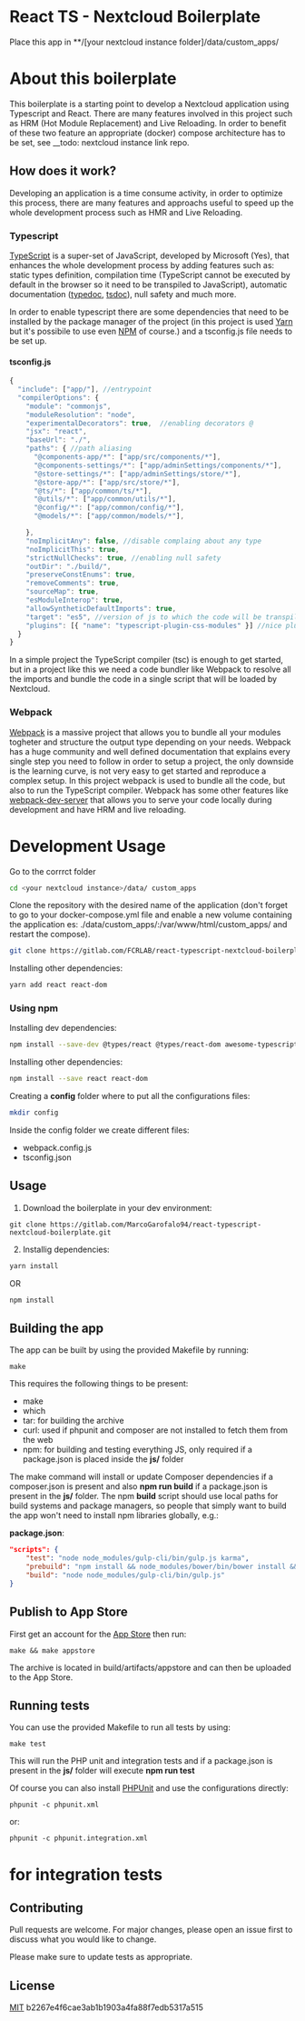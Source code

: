# React TS - Nextcloud Boilerplate
Place this app in **/[your nextcloud instance folder]/data/custom_apps/
# About this boilerplate

This boilerplate is a starting point to develop a Nextcloud application using Typescript and React. There are many features involved in this project such as HRM (Hot Module Replacement) and Live Reloading. In order to benefit of these two feature an appropriate (docker) compose architecture has to be set, see __todo: nextcloud instance link repo.

## How does it work?
Developing an application is a time consume activity, in order to optimize this process, there are many features and approachs useful to speed up the whole  development process such as HMR and Live Reloading.

### Typescript
[TypeScript](https://www.typescriptlang.org/) is a super-set of JavaScript, developed by Microsoft (Yes), that enhances the whole development process by adding features such as: static types definition, compilation time (TypeScript cannot be executed by default in the browser so it need to be transpiled to JavaScript), automatic documentation ([typedoc](https://typedoc.org/), [tsdoc](https://tsdoc.org/)), null safety and much more.

In order to enable typescript there are some dependencies that need to be installed by the package manager of the project (in this project is used [Yarn](https://yarnpkg.com/) but it's possibile to use even [NPM](https://www.npmjs.com/) of course.) and a tsconfig.js file needs to be set up.

#### tsconfig.js

```javascript
{
  "include": ["app/"], //entrypoint
  "compilerOptions": {
    "module": "commonjs",
    "moduleResolution": "node",
    "experimentalDecorators": true,  //enabling decorators @
    "jsx": "react",
    "baseUrl": "./",
    "paths": { //path aliasing
      "@components-app/*": ["app/src/components/*"],
      "@components-settings/*": ["app/adminSettings/components/*"],
      "@store-settings/*": ["app/adminSettings/store/*"],
      "@store-app/*": ["app/src/store/*"],
      "@ts/*": ["app/common/ts/*"],
      "@utils/*": ["app/common/utils/*"],
      "@config/*": ["app/common/config/*"],
      "@models/*": ["app/common/models/*"],

    },
    "noImplicitAny": false, //disable complaing about any type
    "noImplicitThis": true,
    "strictNullChecks": true, //enabling null safety
    "outDir": "./build/",
    "preserveConstEnums": true,
    "removeComments": true,
    "sourceMap": true,
    "esModuleInterop": true,
    "allowSyntheticDefaultImports": true,
    "target": "es5", //version of js to which the code will be transpiled
    "plugins": [{ "name": "typescript-plugin-css-modules" }] //nice plugin to allow css module in typescript
  }
}
```

In a simple project the TypeScript compiler (tsc) is enough to get started, but in a project like this we need a code bundler like Webpack to resolve all the imports and bundle the code in a single script that will be loaded by Nextcloud. 

### Webpack 
[Webpack](https://webpack.js.org/) is a massive project that allows you to bundle all your modules togheter and structure the output type depending on your needs. Webpack has a huge community and well defined documentation that explains every single step you need to follow in order to setup a project, the only downside is the learning curve, is not very easy to get started and reproduce a complex setup. In this project webpack is used to bundle all the code, but also to run the TypeScript compiler. Webpack has some other features like [webpack-dev-server](https://webpack.js.org/configuration/dev-server/) that allows you to serve your code locally during development and have HRM and live reloading.


# Development Usage 

Go to the corrrct folder
```bash
cd <your nextcloud instance>/data/ custom_apps
```

Clone the repository with the desired name of the application (don't forget to go to your docker-compose.yml file and enable a new volume containing the application es: ./data/custom_apps/<desidered app name>:/var/www/html/custom_apps/<desidered app name> and restart the compose).
```bash
git clone https://gitlab.com/FCRLAB/react-typescript-nextcloud-boilerplate.git <desidered name>
```


Installing other dependencies:
```bash
yarn add react react-dom
```

### Using npm

Installing dev dependencies:
```bash
npm install --save-dev @types/react @types/react-dom awesome-typescript-loader css-loader html-webpack-plugin mini-css-extract-plugin source-map-loader typescript webpack webpack-cli webpack-dev-server
```

Installing other dependencies:
```bash
npm install --save react react-dom
```

Creating a **config** folder where to put all the configurations files:
```bash
mkdir config
```

Inside the config folder we create different files:
- webpack.config.js
- tsconfig.json

## Usage
1. Download the boilerplate in your dev environment:
```git
git clone https://gitlab.com/MarcoGarofalo94/react-typescript-nextcloud-boilerplate.git
```
2. Installig dependencies:
```bash
yarn install
```
OR
```bash
npm install
```




## Building the app

The app can be built by using the provided Makefile by running:

    make

This requires the following things to be present:
* make
* which
* tar: for building the archive
* curl: used if phpunit and composer are not installed to fetch them from the web
* npm: for building and testing everything JS, only required if a package.json is placed inside the **js/** folder

The make command will install or update Composer dependencies if a composer.json is present and also **npm run build** if a package.json is present in the **js/** folder. The npm **build** script should use local paths for build systems and package managers, so people that simply want to build the app won't need to install npm libraries globally, e.g.:

**package.json**:
```json
"scripts": {
    "test": "node node_modules/gulp-cli/bin/gulp.js karma",
    "prebuild": "npm install && node_modules/bower/bin/bower install && node_modules/bower/bin/bower update",
    "build": "node node_modules/gulp-cli/bin/gulp.js"
}
```


## Publish to App Store

First get an account for the [App Store](http://apps.nextcloud.com/) then run:

    make && make appstore

The archive is located in build/artifacts/appstore and can then be uploaded to the App Store.

## Running tests
You can use the provided Makefile to run all tests by using:

    make test

This will run the PHP unit and integration tests and if a package.json is present in the **js/** folder will execute **npm run test**

Of course you can also install [PHPUnit](http://phpunit.de/getting-started.html) and use the configurations directly:

    phpunit -c phpunit.xml

or:

    phpunit -c phpunit.integration.xml

for integration tests
=======


## Contributing
Pull requests are welcome. For major changes, please open an issue first to discuss what you would like to change.

Please make sure to update tests as appropriate.

## License
[MIT](https://choosealicense.com/licenses/mit/)
 b2267e4f6cae3ab1b1903a4fa88f7edb5317a515
